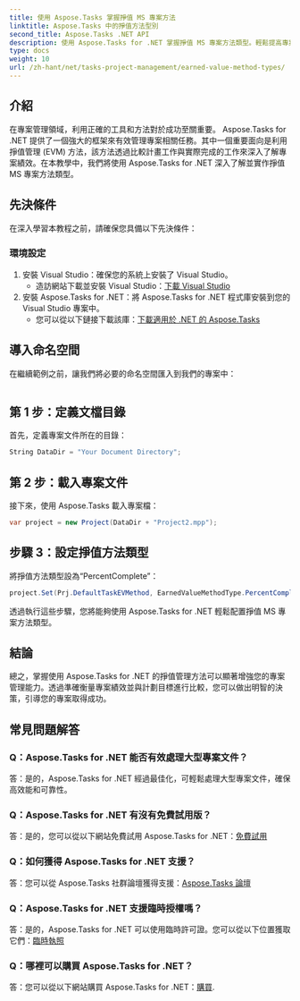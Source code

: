 ```yaml
---
title: 使用 Aspose.Tasks 掌握掙值 MS 專案方法
linktitle: Aspose.Tasks 中的掙值方法型別
second_title: Aspose.Tasks .NET API
description: 使用 Aspose.Tasks for .NET 掌握掙值 MS 專案方法類型。輕鬆提高專案管理效率。
type: docs
weight: 10
url: /zh-hant/net/tasks-project-management/earned-value-method-types/
---
```

## 介紹
在專案管理領域，利用正確的工具和方法對於成功至關重要。 Aspose.Tasks for .NET 提供了一個強大的框架來有效管理專案相關任務。其中一個重要面向是利用掙值管理 (EVM) 方法，該方法透過比較計畫工作與實際完成的工作來深入了解專案績效。在本教學中，我們將使用 Aspose.Tasks for .NET 深入了解並實作掙值 MS 專案方法類型。
## 先決條件
在深入學習本教程之前，請確保您具備以下先決條件：
### 環境設定
1. 安裝 Visual Studio：確保您的系統上安裝了 Visual Studio。
   - 造訪網站下載並安裝 Visual Studio：[下載 Visual Studio](https://visualstudio.microsoft.com/downloads/)
2. 安裝 Aspose.Tasks for .NET：將 Aspose.Tasks for .NET 程式庫安裝到您的 Visual Studio 專案中。
   - 您可以從以下鏈接下載該庫：[下載適用於 .NET 的 Aspose.Tasks](https://releases.aspose.com/tasks/net/)

## 導入命名空間
在繼續範例之前，讓我們將必要的命名空間匯入到我們的專案中：
```csharp

```

## 第 1 步：定義文檔目錄
首先，定義專案文件所在的目錄：
```csharp
String DataDir = "Your Document Directory";
```
## 第 2 步：載入專案文件
接下來，使用 Aspose.Tasks 載入專案檔：
```csharp
var project = new Project(DataDir + "Project2.mpp");
```
## 步驟 3：設定掙值方法類型
將掙值方法類型設為“PercentComplete”：
```csharp
project.Set(Prj.DefaultTaskEVMethod, EarnedValueMethodType.PercentComplete);
```
透過執行這些步驟，您將能夠使用 Aspose.Tasks for .NET 輕鬆配置掙值 MS 專案方法類型。

## 結論
總之，掌握使用 Aspose.Tasks for .NET 的掙值管理方法可以顯著增強您的專案管理能力。透過準確衡量專案績效並與計劃目標進行比較，您可以做出明智的決策，引導您的專案取得成功。
## 常見問題解答
### Q：Aspose.Tasks for .NET 能否有效處理大型專案文件？
答：是的，Aspose.Tasks for .NET 經過最佳化，可輕鬆處理大型專案文件，確保高效能和可靠性。
### Q：Aspose.Tasks for .NET 有沒有免費試用版？
答：是的，您可以從以下網站免費試用 Aspose.Tasks for .NET：[免費試用](https://releases.aspose.com/)
### Q：如何獲得 Aspose.Tasks for .NET 支援？
答：您可以從 Aspose.Tasks 社群論壇獲得支援：[Aspose.Tasks 論壇](https://forum.aspose.com/c/tasks/15)
### Q：Aspose.Tasks for .NET 支援臨時授權嗎？
答：是的，Aspose.Tasks for .NET 可以使用臨時許可證。您可以從以下位置獲取它們：[臨時執照](https://purchase.aspose.com/temporary-license/)
### Q：哪裡可以購買 Aspose.Tasks for .NET？
答：您可以從以下網站購買 Aspose.Tasks for .NET：[購買](https://purchase.aspose.com/buy).